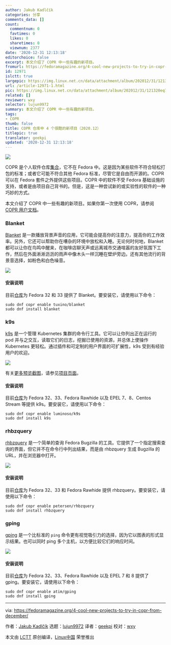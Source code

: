 ```yaml
---
author: Jakub Kadlčík
categories: 分享
comments_data: []
count:
  commentnum: 0
  favtimes: 0
  likes: 0
  sharetimes: 0
  viewnum: 2377
date: '2020-12-31 12:13:18'
editorchoice: false
excerpt: 本文介绍了 COPR 中一些有趣的新项目。
fromurl: https://fedoramagazine.org/4-cool-new-projects-to-try-in-copr-from-december/
id: 12971
islctt: true
largepic: https://img.linux.net.cn/data/attachment/album/202012/31/121320eq7cfcj5vdjufvfg.jpg
url: /article-12971-1.html
pic: https://img.linux.net.cn/data/attachment/album/202012/31/121320eq7cfcj5vdjufvfg.jpg.thumb.jpg
related: []
reviewer: wxy
selector: lujun9972
summary: 本文介绍了 COPR 中一些有趣的新项目。
tags:
- COPR
thumb: false
title: COPR 仓库中 4 个很酷的新项目（2020.12）
titlepic: true
translator: geekpi
updated: '2020-12-31 12:13:18'
---
```


![](/data/attachment/album/202012/31/121320eq7cfcj5vdjufvfg.jpg)


COPR 是个人软件仓库[集合](https://copr.fedorainfracloud.org/)，它不在 Fedora 中。这是因为某些软件不符合轻松打包的标准；或者它可能不符合其他 Fedora 标准，尽管它是自由而开源的。COPR 可以在 Fedora 套件之外提供这些项目。COPR 中的软件不受 Fedora 基础设施的支持，或者是由项目自己背书的。但是，这是一种尝试新的或实验性的软件的一种巧妙的方式。


本文介绍了 COPR 中一些有趣的新项目。如果你第一次使用 COPR，请参阅 [COPR 用户文档](https://docs.pagure.org/copr.copr/user_documentation.html)。


### Blanket


[Blanket](https://github.com/rafaelmardojai/blanket) 是一款播放背景声音的应用，它可能会提高你的注意力，提高你的工作效率。另外，它还可以帮助你在嘈杂的环境中放松和入睡。无论何时何地，Blanket 都可以让你在鸟鸣中醒来，在咖啡店聊天声或远离城市交通喧嚣的友好氛围下工作，然后在外面淅淅沥沥的雨声中像木头一样沉睡在壁炉旁边。还有其他流行的背景音选择，如粉色和白色噪音。


![](/data/attachment/album/202012/31/121321obmbre8mbae7lzkm.png)


#### 安装说明


目前[仓库](https://copr.fedorainfracloud.org/coprs/tuxino/blanket/)为 Fedora 32 和 33 提供了 Blanket。要安装它，请使用以下命令：



```
sudo dnf copr enable tuxino/blanket
sudo dnf install blanket

```

### k9s


[k9s](https://k9scli.io/) 是一个管理 Kubernetes 集群的命令行工具。它可以让你列出正在运行的 pod 并与之交互，读取它们的日志，挖掘已使用的资源，并总体上使操作 Kubernetes 更轻松。通过插件和可定制的用户界面的可扩展性，k9s 受到有经验用户的欢迎。


![](/data/attachment/album/202012/31/121322nmfr18mrfo818r1u.png)


有关[更多预览截图](https://k9scli.io/#-previews)，请参见[项目页面](https://k9scli.io/)。


#### 安装说明


目前[仓库](https://copr.fedorainfracloud.org/coprs/luminoso/k9s/)为 Fedora 32、33、Fedora Rawhide 以及 EPEL 7、8、Centos Stream 等提供 k9s。要安装它，请使用以下命令：



```
sudo dnf copr enable luminoso/k9s
sudo dnf install k9s

```

### rhbzquery


[rhbzquery](https://github.com/juhp/rhbzquery) 是一个简单的查询 Fedora Bugzilla 的工具。它提供了一个指定搜索查询的界面，但它并不在命令行中列出结果，而是由 rhbzquery 生成 Bugzilla 的 URL，并在浏览器中打开。


![](/data/attachment/album/202012/31/121323bpd6mmqnzsgp0msq.png)


#### 安装说明


目前[仓库](https://copr.fedorainfracloud.org/coprs/petersen/rhbzquery/)为 Fedora 32、33 和 Fedora Rawhide 提供 rhbzquery。要安装它，请使用以下命令：



```
sudo dnf copr enable petersen/rhbzquery
sudo dnf install rhbzquery

```

### gping


[gping](https://github.com/orf/gping) 是一个比标准的 `ping` 命令更有视觉吸引力的选择，因为它以图表的形式显示结果。也可以同时 ping 多个主机，以方便比较它们的响应时间。


![](/data/attachment/album/202012/31/121324n0ezkeh33kgbpohk.png)


#### 安装说明


目前[仓库](https://copr.fedorainfracloud.org/coprs/atim/gping)为 Fedora 32、33、Fedora Rawhide 以及 EPEL 7 和 8 提供了 gping。要安装它，请使用以下命令：



```
sudo dnf copr enable atim/gping
sudo dnf install gping

```



---


via: <https://fedoramagazine.org/4-cool-new-projects-to-try-in-copr-from-december/>


作者：[Jakub Kadlčík](https://fedoramagazine.org/author/frostyx/) 选题：[lujun9972](https://github.com/lujun9972) 译者：[geekpi](https://github.com/geekpi) 校对：[wxy](https://github.com/wxy)


本文由 [LCTT](https://github.com/LCTT/TranslateProject) 原创编译，[Linux中国](https://linux.cn/) 荣誉推出